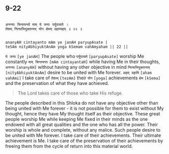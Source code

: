## 9-22


```shloka-sa

अनन्याः चिन्तयन्तो माम् ये जनाः पर्युपासते ।
तेषाम् नित्याभियुक्तानाम् योग क्षेमम् वहाम्यहम् ॥ २२ ॥

```
```shloka-sa-hk

ananyAH cintayanto mAm ye janAH paryupAsate |
teSAm nityAbhiyuktAnAm yoga kSemam vahAmyaham || 22 ||

```
`ये जनाः` `[ye janAH]` The people who `पर्युपासते` `[paryupAsate]` worship Me constantly `माम् चिन्तयन्तः` `[mAm cintayantaH]` while having Me in their thoughts, `अनन्याः` `[ananyAH]` without having any other objective in mind `नित्याभियुक्तानाम्` `[nityAbhiyuktAnAm]` desire to be united with Me forever. `अहम् वहामि` `[aham vahAmi]` I take care of `तेशाम्` `[tezAm]` their `योग` `[yoga]` achievements `क्षेम` `[kSema]` and the preservation of what they have achieved.


<a name='applnote_149'></a>
> The Lord takes care of those who take His refuge.



The people described in this Shloka do not have any objective other than being united with Me forever - it is not possible for them to exist without My thought, hence they have My thought itself as their objective. These great people worship Me while keeping Me fixed in their minds as the one endowed with all great qualities and the one who has all the power. Their worship is whole and complete, without any malice. Such people desire to be united with Me forever. I take care of their achievements. Their ultimate achievement is Me. I take care of the preservation of their achievements by freeing them from the cycle of return into this material world.


